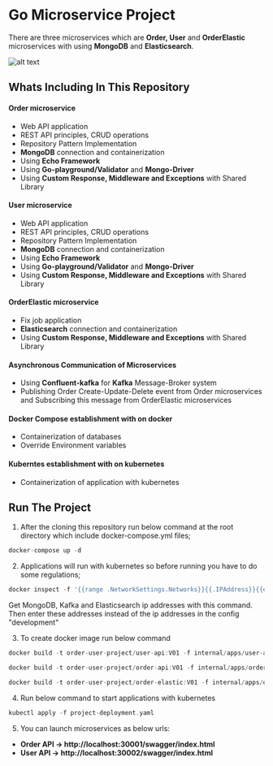 # Go Microservice Project


There are three microservices which are **Order, User** and **OrderElastic** microservices with using **MongoDB** and **Elasticsearch**.

![alt text](https://i.ibb.co/QfdgZRZ/Order-elastic.jpg)

## Whats Including In This Repository

#### Order microservice
* Web API application 
* REST API principles, CRUD operations
* Repository Pattern Implementation
* **MongoDB** connection and containerization
* Using **Echo Framework**
* Using **Go-playground/Validator** and **Mongo-Driver**
* Using **Custom Response, Middleware and Exceptions** with Shared Library

#### User microservice
* Web API application 
* REST API principles, CRUD operations
* Repository Pattern Implementation
* **MongoDB** connection and containerization
* Using **Echo Framework**
* Using **Go-playground/Validator** and **Mongo-Driver**
* Using **Custom Response, Middleware and Exceptions** with Shared Library

#### OrderElastic microservice
* Fix job application 
* **Elasticsearch** connection and containerization
* Using **Custom Response, Middleware and Exceptions** with Shared Library

#### Asynchronous Communication of Microservices
* Using **Confluent-kafka** for **Kafka** Message-Broker system
* Publishing Order Create-Update-Delete event from Order microservices and Subscribing this message from OrderElastic microservices

#### Docker Compose establishment with on docker
* Containerization of databases
* Override Environment variables

#### Kuberntes establishment with on kubernetes
* Containerization of application with kubernetes

## Run The Project

1. After the cloning this repository run below command at the root directory which include docker-compose.yml files;

```go
docker-compose up -d
```

2. Applications will run with kubernetes so before running you have to do some regulations;
```go
docker inspect -f '{{range .NetworkSettings.Networks}}{{.IPAddress}}{{end}}' <container_name>
```
  Get MongoDB, Kafka and Elasticsearch ip addresses with this command. Then enter these addresses instead of the ip addresses in the config "development"

3. To create docker image run below command
```go
docker build -t order-user-project/user-api:V01 -f internal/apps/user-api/Dockerfile .
```
```go
docker build -t order-user-project/order-api:V01 -f internal/apps/order-api/Dockerfile .
```
```go
docker build -t order-user-project/order-elastic:V01 -f internal/apps/order-elastic/Dockerfile .
```

4. Run below command to start applications with kubernetes
```go
kubectl apply -f project-deployment.yaml
```

5. You can launch microservices as below urls:
* **Order API -> http://localhost:30001/swagger/index.html**
* **User API -> http://localhost:30002/swagger/index.html**
